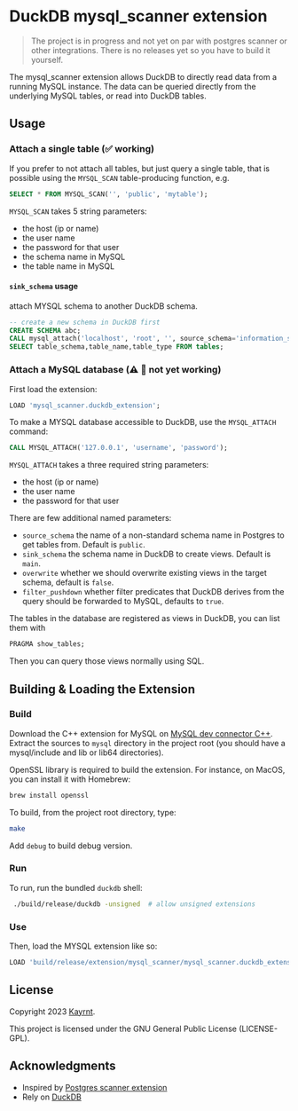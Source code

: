 # DuckDB mysql_scanner extension

> The project is in progress and not yet on par with postgres scanner or other integrations. There is no releases yet so you have to build it yourself.

The mysql_scanner extension allows DuckDB to directly read data from a running MySQL instance. The data can be queried directly from the underlying MySQL tables, or read into DuckDB tables.

## Usage

### Attach a single table (:white_check_mark: working)

If you prefer to not attach all tables, but just query a single table, that is possible using the `MYSQL_SCAN` table-producing function, e.g.

```SQL
SELECT * FROM MYSQL_SCAN('', 'public', 'mytable');
```

`MYSQL_SCAN` takes 5 string parameters:

- the host (ip or name)
- the user name
- the password for that user
- the schema name in MySQL
- the table name in MySQL

#### `sink_schema` usage

attach MYSQL schema to another DuckDB schema.

```sql
-- create a new schema in DuckDB first
CREATE SCHEMA abc;
CALL mysql_attach('localhost', 'root', '', source_schema='information_schema', sink_schema='abc');
SELECT table_schema,table_name,table_type FROM tables;
```

### Attach a MySQL database (:warning: :red_circle: not yet working)

First load the extension:

```SQL
LOAD 'mysql_scanner.duckdb_extension';
```

To make a MYSQL database accessible to DuckDB, use the `MYSQL_ATTACH` command:

```SQL
CALL MYSQL_ATTACH('127.0.0.1', 'username', 'password');
```

`MYSQL_ATTACH` takes a three required string parameters:

- the host (ip or name)
- the user name
- the password for that user

There are few additional named parameters:

- `source_schema` the name of a non-standard schema name in Postgres to get tables from. Default is `public`.
- `sink_schema` the schema name in DuckDB to create views. Default is `main`.
- `overwrite` whether we should overwrite existing views in the target schema, default is `false`.
- `filter_pushdown` whether filter predicates that DuckDB derives from the query should be forwarded to MySQL, defaults to `true`.

The tables in the database are registered as views in DuckDB, you can list them with

```SQL
PRAGMA show_tables;
```

Then you can query those views normally using SQL.

## Building & Loading the Extension

### Build

Download the C++ extension for MySQL on [MySQL dev connector C++](https://dev.mysql.com/downloads/connector/cpp/).
Extract the sources to `mysql` directory in the project root (you should have a mysql/include and lib or lib64 directories).

OpenSSL library is required to build the extension. For instance, on MacOS, you can install it with Homebrew:

```sh
brew install openssl
```

To build, from the project root directory, type:

```sh
make
```

Add `debug` to build debug version.

### Run

To run, run the bundled `duckdb` shell:

```sh
 ./build/release/duckdb -unsigned  # allow unsigned extensions
```

### Use

Then, load the MYSQL extension like so:

```SQL
LOAD 'build/release/extension/mysql_scanner/mysql_scanner.duckdb_extension';
```

## License

Copyright 2023 [Kayrnt](kayrnt@gmail.com).

This project is licensed under the GNU General Public License (LICENSE-GPL).

## Acknowledgments

- Inspired by [Postgres scanner extension](https://github.com/duckdblabs/postgres_scanner)
- Rely on [DuckDB](https://github.com/duckdb/duckdb)
